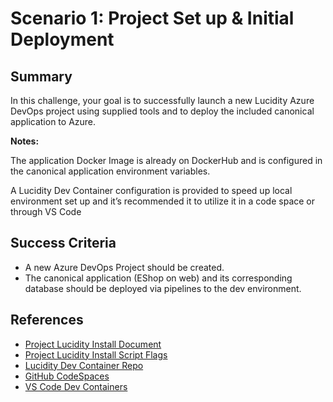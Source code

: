# Scenario 1: Project Set up & Initial Deployment

## Summary

In this challenge, your goal is to successfully launch a new Lucidity Azure DevOps project using supplied tools and to deploy the included canonical application to Azure.

**Notes:**

The application Docker Image is already on DockerHub and is configured in the canonical application environment variables.

A Lucidity Dev Container configuration is provided to speed up local environment set up and it’s recommended it to utilize it in a code space or through VS Code

## Success Criteria

* A new Azure DevOps Project should be created.
* The canonical application (EShop on web) and its corresponding database should be deployed via pipelines to the dev environment.

## References

* [Project Lucidity Install Document](https://dev.azure.com/csedevops/terraform-template-public/_git/Terraform-Pipelines?path=%2Fdocs%2FPROJECT_INSTALLATION.md&_a=preview)
* [Project Lucidity Install Script Flags](https://dev.azure.com/csedevops/terraform-template-public/_git/Terraform-Pipelines?path=%2Fdocs%2FINSTALL_SCRIPT_FLAGS.md&_a=preview)
* [Lucidity Dev Container Repo](https://github.com/rguthrie-ghec/lucidity-hack)
* [GitHub CodeSpaces](https://github.com/features/codespaces)
* [VS Code Dev Containers](https://code.visualstudio.com/docs/remote/containers)